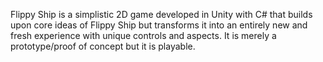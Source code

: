 Flippy Ship is a simplistic 2D game developed in Unity with C# that builds upon core ideas of Flippy Ship but transforms it into an entirely new and fresh experience with unique controls and aspects. It is merely a prototype/proof of concept but it is playable.
